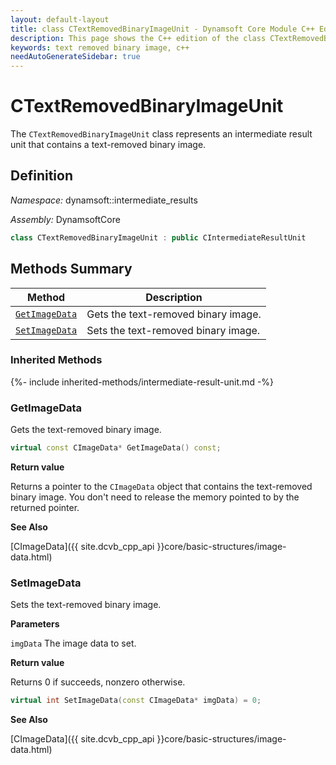 ```yaml
---
layout: default-layout
title: class CTextRemovedBinaryImageUnit - Dynamsoft Core Module C++ Edition API Reference
description: This page shows the C++ edition of the class CTextRemovedBinaryImageUnit in Dynamsoft Core Module.
keywords: text removed binary image, c++
needAutoGenerateSidebar: true
---
```


# CTextRemovedBinaryImageUnit

The `CTextRemovedBinaryImageUnit` class represents an intermediate result unit that contains a text-removed binary image.

## Definition

*Namespace:* dynamsoft::intermediate_results

*Assembly:* DynamsoftCore

```cpp
class CTextRemovedBinaryImageUnit : public CIntermediateResultUnit 
```

## Methods Summary

| Method               | Description |
|----------------------|-------------|
| [`GetImageData`](#getimagedata) | Gets the text-removed binary image. |
| [`SetImageData`](#setimagedata) | Sets the text-removed binary image. |

### Inherited Methods

{%- include inherited-methods/intermediate-result-unit.md -%}

### GetImageData

Gets the text-removed binary image.

```cpp
virtual const CImageData* GetImageData() const;
```

**Return value**

Returns a pointer to the `CImageData` object that contains the text-removed binary image. You don't need to release the memory pointed to by the returned pointer.

**See Also**

[CImageData]({{ site.dcvb_cpp_api }}core/basic-structures/image-data.html)

### SetImageData

Sets the text-removed binary image.

**Parameters**

`imgData` The image data to set.

**Return value**

Returns 0 if succeeds, nonzero otherwise.

```cpp
virtual int SetImageData(const CImageData* imgData) = 0;
```

**See Also**

[CImageData]({{ site.dcvb_cpp_api }}core/basic-structures/image-data.html)

